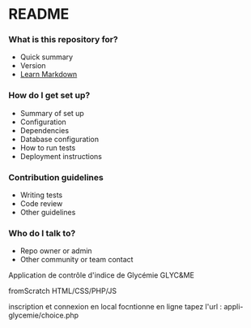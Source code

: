 # README #


### What is this repository for? ###

* Quick summary
* Version
* [Learn Markdown](https://bitbucket.org/tutorials/markdowndemo)

### How do I get set up? ###

* Summary of set up
* Configuration
* Dependencies
* Database configuration
* How to run tests
* Deployment instructions

### Contribution guidelines ###

* Writing tests
* Code review
* Other guidelines

### Who do I talk to? ###

* Repo owner or admin
* Other community or team contact


Application de contrôle d'indice de Glycémie
GLYC&ME

fromScratch
HTML/CSS/PHP/JS

inscription et connexion en local focntionne
en ligne tapez l'url : appli-glycemie/choice.php

